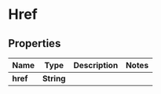 

# Href


## Properties

| Name | Type | Description | Notes |
|------------ | ------------- | ------------- | -------------|
|**href** | **String** |  |  |



